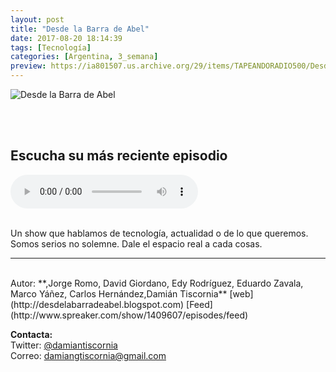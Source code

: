 ```yaml
---
layout: post
title: "Desde la Barra de Abel"
date: 2017-08-20 18:14:39
tags: [Tecnología]
categories: [Argentina, 3_semana]
preview: https://ia801507.us.archive.org/29/items/TAPEANDORADIO500/Desdelabarradeabel300-damian%20tiscornia.jpg
---
```


![Desde la Barra de Abel](https://ia801507.us.archive.org/29/items/TAPEANDORADIO500/Desdelabarradeabel500-damian%20tiscornia.jpg)

<br/>
<br/>

## Escucha su más reciente episodio

<!--reproductor-feed=http://www.spreaker.com/show/1409607/episodes/feed-->
<!--reproductor-start-->
<audio id="audio" preload="auto" controls="" src="http://www.ivoox.com/articulo-13-pone-peligro-a-youtube_mf_30055879_feed_1.mp3"></audio>
<!--reproductor-end-->

<br/>  
Un show que hablamos de tecnología, actualidad o de lo que queremos. Somos serios no solemne. Dale el espacio real a cada cosas.

_ _ _

<br>
Autor: **,Jorge Romo, David Giordano, Edy Rodríguez, Eduardo Zavala, Marco Yáñez, Carlos Hernández,Damián Tiscornia**  
[web](http://desdelabarradeabel.blogspot.com)   
[Feed](http://www.spreaker.com/show/1409607/episodes/feed)   



**Contacta:**  
Twitter: [@damiantiscornia](https://twitter.com/damiantiscornia)  
Correo: [damiangtiscornia@gmail.com](mailto:damiangtiscornia@gmail.com)  
